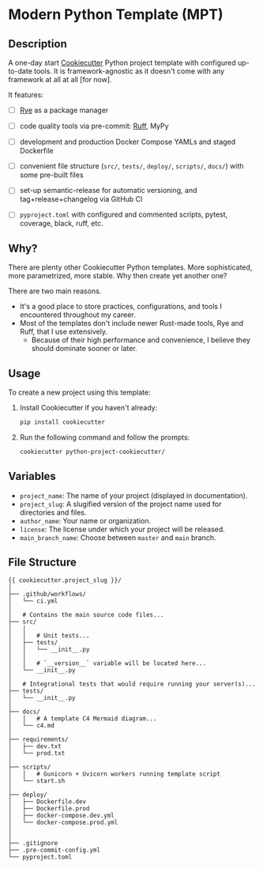 # Modern Python Template (MPT)


## Description
A one-day start [Cookiecutter](https://github.com/cookiecutter/cookiecutter) Python project template with configured up-to-date tools.
It is framework-agnostic as it doesn't come with any framework at all at all [for now].

It features:
- [ ] [Rye](https://rye.astral.sh/) as a package manager
- [ ] code quality tools via pre-commit: [Ruff](https://docs.astral.sh/ruff/), MyPy
- [ ] development and production Docker Compose YAMLs and staged Dockerfile
- [ ] convenient file structure (`src/`, `tests/`, `deploy/`, `scripts/`, `docs/`) with some pre-built files
- [ ] set-up semantic-release for automatic versioning, and tag+release+changelog via GitHub CI
- [ ] `pyproject.toml` with configured and commented scripts, pytest, coverage, black, ruff, etc.


## Why?
There are plenty other Cookiecutter Python templates. More sophisticated, more parametrized, more stable.
Why then create yet another one?

There are two main reasons. 
- It's a good place to store practices, configurations, and tools I encountered throughout my career.
- Most of the templates don't include newer Rust-made tools, Rye and Ruff, that I use extensively. 
  - Because of their high performance and convenience, I believe they should dominate sooner or later.


## Usage

To create a new project using this template:

1. Install Cookiecutter if you haven't already:
    ```bash
    pip install cookiecutter
    ```

2. Run the following command and follow the prompts:
    ```bash
    cookiecutter python-project-cookiecutter/
    ```

## Variables

- `project_name`: The name of your project (displayed in documentation).
- `project_slug`: A slugified version of the project name used for directories and files.
- `author_name`: Your name or organization.
- `license`: The license under which your project will be released.
- `main_branch_name`: Choose between `master` and `main` branch.

## File Structure
```
{{ cookiecutter.project_slug }}/
│
├── .github/workflows/
│   └── ci.yml
│
│   # Contains the main source code files...
├── src/
│   │
│   │   # Unit tests...
│   ├── tests/
│   │   └── __init__.py
│   │
│   │   # `__version__` variable will be located here...
│   └── __init__.py
│
│   # Integrational tests that would require running your server(s)...
├── tests/
│   └── __init__.py
│
├── docs/
│   │   # A template C4 Mermaid diagram...
│   └── c4.md
│
├── requirements/
│   ├── dev.txt
│   └── prod.txt
│
├── scripts/
│   │   # Gunicorn + Uvicorn workers running template script
│   └── start.sh
│
├── deploy/
│   ├── Dockerfile.dev
│   ├── Dockerfile.prod
│   ├── docker-compose.dev.yml
│   └── docker-compose.prod.yml
│
│
├── .gitignore
├── .pre-commit-config.yml
└── pyproject.toml
```

